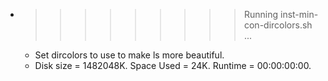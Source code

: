 * >>>>>>>>> Running inst-min-con-dircolors.sh ...
  * Set dircolors to use  to make ls more beautiful.
  * Disk size = 1482048K. Space Used = 24K. Runtime = 00:00:00:00.
